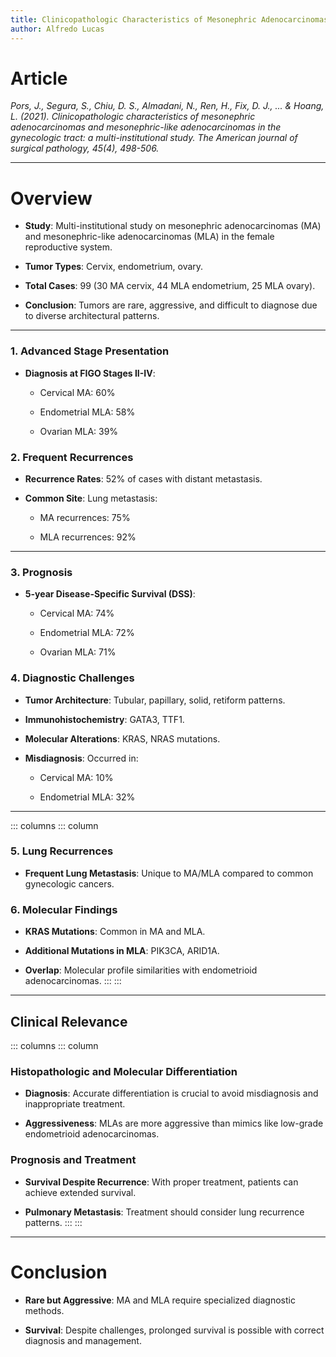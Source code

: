 ```yaml
---
title: Clinicopathologic Characteristics of Mesonephric Adenocarcinomas
author: Alfredo Lucas
---
```


# Article

*Pors, J., Segura, S., Chiu, D. S., Almadani, N., Ren, H., Fix, D. J., ... & Hoang, L. (2021). Clinicopathologic characteristics of mesonephric adenocarcinomas and mesonephric-like adenocarcinomas in the gynecologic tract: a multi-institutional study. The American journal of surgical pathology, 45(4), 498-506.*

---

# Overview

- **Study**: Multi-institutional study on mesonephric adenocarcinomas (MA) and mesonephric-like adenocarcinomas (MLA) in the female reproductive system.

- **Tumor Types**: Cervix, endometrium, ovary.

- **Total Cases**: 99 (30 MA cervix, 44 MLA endometrium, 25 MLA ovary).

- **Conclusion**: Tumors are rare, aggressive, and difficult to diagnose due to diverse architectural patterns.

---

### 1. Advanced Stage Presentation

- **Diagnosis at FIGO Stages II-IV**:
  
  - Cervical MA: 60%
  
  - Endometrial MLA: 58%
  
  - Ovarian MLA: 39%
  
### 2. Frequent Recurrences

- **Recurrence Rates**: 52% of cases with distant metastasis.

- **Common Site**: Lung metastasis:

  - MA recurrences: 75%
  
  - MLA recurrences: 92%

---

### 3. Prognosis
- **5-year Disease-Specific Survival (DSS)**:

  - Cervical MA: 74%
  
  - Endometrial MLA: 72%
  
  - Ovarian MLA: 71%

### 4. Diagnostic Challenges
- **Tumor Architecture**: Tubular, papillary, solid, retiform patterns.

- **Immunohistochemistry**: GATA3, TTF1.

- **Molecular Alterations**: KRAS, NRAS mutations.

- **Misdiagnosis**: Occurred in:

  - Cervical MA: 10%
  
  - Endometrial MLA: 32%

---

::: columns
::: column
### 5. Lung Recurrences

- **Frequent Lung Metastasis**: Unique to MA/MLA compared to common gynecologic cancers.


### 6. Molecular Findings

- **KRAS Mutations**: Common in MA and MLA.
  
- **Additional Mutations in MLA**: PIK3CA, ARID1A.
  
- **Overlap**: Molecular profile similarities with endometrioid adenocarcinomas.
:::
:::

---

## Clinical Relevance

::: columns
::: column
### Histopathologic and Molecular Differentiation

- **Diagnosis**: Accurate differentiation is crucial to avoid misdiagnosis and inappropriate treatment.

- **Aggressiveness**: MLAs are more aggressive than mimics like low-grade endometrioid adenocarcinomas.

### Prognosis and Treatment

- **Survival Despite Recurrence**: With proper treatment, patients can achieve extended survival.

- **Pulmonary Metastasis**: Treatment should consider lung recurrence patterns.
:::
:::

---

# Conclusion

- **Rare but Aggressive**: MA and MLA require specialized diagnostic methods.

- **Survival**: Despite challenges, prolonged survival is possible with correct diagnosis and management.

